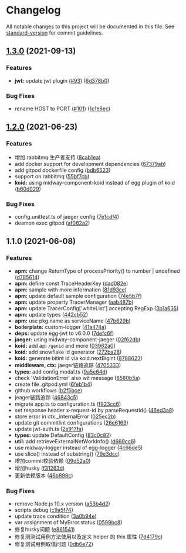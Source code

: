 # Changelog

All notable changes to this project will be documented in this file. See [standard-version](https://github.com/conventional-changelog/standard-version) for commit guidelines.

## [1.3.0](https://github.com/fsd-nodejs/service-mw2/compare/v1.2.0...v1.3.0) (2021-09-13)


### Features

* **jwt:** update jwt plugin ([#93](https://github.com/fsd-nodejs/service-mw2/issues/93)) ([6d378b0](https://github.com/fsd-nodejs/service-mw2/commit/6d378b0af383c5889f67adfac53f872390547688))


### Bug Fixes

* rename HOST to PORT ([#101](https://github.com/fsd-nodejs/service-mw2/issues/101)) ([1c1e8ec](https://github.com/fsd-nodejs/service-mw2/commit/1c1e8ecf2a2d96868cd047e21b890b31ff1579f1))

## [1.2.0](https://github.com/fsd-nodejs/service-mw2/compare/v1.1.0...v1.2.0) (2021-06-23)


### Features

* 增加 rabbitmq 生产者支持 ([8cab1ea](https://github.com/fsd-nodejs/service-mw2/commit/8cab1eae8b9be556d51b1de85f758d36f76137db))
* add docker support for development dependencies ([67379ab](https://github.com/fsd-nodejs/service-mw2/commit/67379abd891c8dfa1780248b5403e73377b976b4))
* add gitpod dockerfile config ([bdb6523](https://github.com/fsd-nodejs/service-mw2/commit/bdb65232ad6bf6c166c98317cbd59726fdc3673f))
* support on rabbitmq ([55bf7cb](https://github.com/fsd-nodejs/service-mw2/commit/55bf7cb8b67829896b08cf04b9c87433ec3287d6))
* **koid:** using midway-component-koid instead of egg plugin of koid ([b60d029](https://github.com/fsd-nodejs/service-mw2/commit/b60d029244200f9102d2e5611197255fa18f3a7e))


### Bug Fixes

* config.unittest.ts of jaeger config ([7e1cdf4](https://github.com/fsd-nodejs/service-mw2/commit/7e1cdf44964a22292ff3ca0eb5a7fa32480e92e3))
* deamon exec gitpod ([af062a2](https://github.com/fsd-nodejs/service-mw2/commit/af062a21b7f1e3d667613d1f473578b742ad7e35))

## 1.1.0 (2021-06-08)


### Features

* **apm:** change ReturnType of processPriority() to number | undefined ([d785614](https://github.com/fsd-nodejs/service-mw2/commit/d785614a77faae83fb117c1909cafa3847037788))
* **apm:** define const TraceHeaderKey ([dad082e](https://github.com/fsd-nodejs/service-mw2/commit/dad082e3ad2c2bdfde571dc4ea4567a8db60beeb))
* **apm:** sample with more information ([81d93ce](https://github.com/fsd-nodejs/service-mw2/commit/81d93ce747faefeab109fbdc5af3341c5af586a1))
* **apm:** update default sample configuration ([74e5b7f](https://github.com/fsd-nodejs/service-mw2/commit/74e5b7f1565904a1e6897240851c7b254f4638b3))
* **apm:** update property TracerManager ([aab487b](https://github.com/fsd-nodejs/service-mw2/commit/aab487bc73cdc0dde124144cabac332ef486f919))
* **apm:** update TracerConfig['whiteList'] accepting RegExp ([3b1a635](https://github.com/fsd-nodejs/service-mw2/commit/3b1a6350f2b173014c26fb54d0687ad99e4e7ca1))
* **apm:** update types ([442cb52](https://github.com/fsd-nodejs/service-mw2/commit/442cb52ad6e3301069ac0bc205b82c09e450b76a))
* **apm:** use pkg.name as serviceName ([47b629b](https://github.com/fsd-nodejs/service-mw2/commit/47b629bf6af91f817a99ce52fd284d3a537f55c9))
* **boilerplate:** custom-logger ([41a474a](https://github.com/fsd-nodejs/service-mw2/commit/41a474a50e5abfbc2dd3807db99c48012a11bc86))
* **deps:** update egg-jwt to v6.0.0 ([7defc6f](https://github.com/fsd-nodejs/service-mw2/commit/7defc6f55ccd059b7195d6fab61ae81541529103))
* **jaeger:** using midway-component-jaeger ([02f62db](https://github.com/fsd-nodejs/service-mw2/commit/02f62db677b92e94a01bf10aac2a843cb8f4d9be))
* **koid:** add api `/genid` and more ([03962a0](https://github.com/fsd-nodejs/service-mw2/commit/03962a083ddc45a0204cd49e471bd956b47a706f))
* **koid:** add snowflake id generator ([272ba28](https://github.com/fsd-nodejs/service-mw2/commit/272ba289011727c6b7ba09e019ab40232d696d16))
* **koid:** generate bitint id via koid.nextBigint ([8788623](https://github.com/fsd-nodejs/service-mw2/commit/87886231e00544fcd3b39c95bddc84a4cadc1a5b))
* **middleware, ctx:** jaeger链路追踪 ([4705333](https://github.com/fsd-nodejs/service-mw2/commit/4705333562971f4d9441bce6c45caace133d7bda))
* **types:** add config.modal.ts ([9a5e64d](https://github.com/fsd-nodejs/service-mw2/commit/9a5e64ddda27342a9783e169d8e02c18da527234))
* check 'ValidationError' also wit message ([8580b5a](https://github.com/fsd-nodejs/service-mw2/commit/8580b5aba25246585d32f9c7dbf8d61be9e5fe31))
* create file .gitpod.yml ([6feb1b4](https://github.com/fsd-nodejs/service-mw2/commit/6feb1b48dcc3c8807327dd7afc70f9c31cbec7d2))
* github workflows ([b2f5bce](https://github.com/fsd-nodejs/service-mw2/commit/b2f5bce4ef9376c7f91c844ae122a469565089a2))
* jeager链路追踪 ([46843c5](https://github.com/fsd-nodejs/service-mw2/commit/46843c533dd341f60ac53ac261ef7b9ed2977a95))
* migrate app.ts to configuration.ts ([f923cc6](https://github.com/fsd-nodejs/service-mw2/commit/f923cc60cc8d80b75bde8f91801dd9287d791be8))
* set response header x-request-id by parseRequestId() ([46ed3a8](https://github.com/fsd-nodejs/service-mw2/commit/46ed3a82ce5eea79b8883ee537f65b419404fb7a))
* store error in ctx._internalError ([025ec2b](https://github.com/fsd-nodejs/service-mw2/commit/025ec2b43569531b6056a6363171bff1a1229fdb))
* update git commitlint configurations ([26e6163](https://github.com/fsd-nodejs/service-mw2/commit/26e61632d9327f263c2ef5cda9ff1b7710d51383))
* update jwt-auth.ts ([2e917fa](https://github.com/fsd-nodejs/service-mw2/commit/2e917fa54da90ea0f6857af7697b4fe769aad85b))
* **types:** update DefaultConfig ([83c0c82](https://github.com/fsd-nodejs/service-mw2/commit/83c0c824268d0eff10fa0249ee44cf26c2ad0d53))
* **util:** add retrieveExternalNetWorkInfo() ([d669cc6](https://github.com/fsd-nodejs/service-mw2/commit/d669cc661af4b27d0a594669b8bab5327a7aa5ac))
* use midway-logger instead of egg-logger ([4c66de5](https://github.com/fsd-nodejs/service-mw2/commit/4c66de53be79ddb03245b704a588ccf860462427))
* use slice() instead of substring() ([79e3dcc](https://github.com/fsd-nodejs/service-mw2/commit/79e3dcc747410281b9020e20062dd1f568bee96a))
* 增加commit校验依赖 ([09d52a0](https://github.com/fsd-nodejs/service-mw2/commit/09d52a0b47670161dc0e619f76b20f070ab18757))
* 增加husky ([f31263d](https://github.com/fsd-nodejs/service-mw2/commit/f31263d91b1e9fbd7528cb92d78fbdf968f1b2a7))
* 更新依赖版本 ([46b898c](https://github.com/fsd-nodejs/service-mw2/commit/46b898c12a14e732e6515980d7881643fdf47b7f))


### Bug Fixes

* remove Node.js 10.x version ([a53b4d2](https://github.com/fsd-nodejs/service-mw2/commit/a53b4d2ad0605c7a9294b9b21229bfb942a70c32))
* scripts.debug ([c9a5f74](https://github.com/fsd-nodejs/service-mw2/commit/c9a5f7451acb91614a82839fe2ae13b1b6741f4f))
* update trace condition ([3a0b94e](https://github.com/fsd-nodejs/service-mw2/commit/3a0b94e49b2cb96af99e4084ec22977dd9c55f06))
* var assignment of MyError.status ([0599bc8](https://github.com/fsd-nodejs/service-mw2/commit/0599bc8e565e31a872fdec735a268745ea9a0af2))
* 修复husky问题 ([e861541](https://github.com/fsd-nodejs/service-mw2/commit/e8615419d1946e16272665e1b8ef9613ef7ca8dd))
* 修复测测试用例方法使用以及定义 helper 的 this 属性 ([7d4179c](https://github.com/fsd-nodejs/service-mw2/commit/7d4179c6be0f94bbcffe35c83590ce255264caca))
* 修复测试用例取值问题 ([0db6e72](https://github.com/fsd-nodejs/service-mw2/commit/0db6e724af6ba63f421029a251c70e9cc4996f4f))
